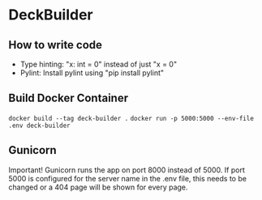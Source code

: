 # DeckBuilder

## How to write code

- Type hinting: "x: int = 0" instead of just "x = 0"
- Pylint: Install pylint using "pip install pylint"

## Build Docker Container
`docker build --tag deck-builder .`
`docker run -p 5000:5000 --env-file .env deck-builder`


## Gunicorn
Important! Gunicorn runs the app on port 8000 instead of 5000. If port 5000 is configured for the server name in the .env file, this needs to be changed or a 404 page will be shown for every page.